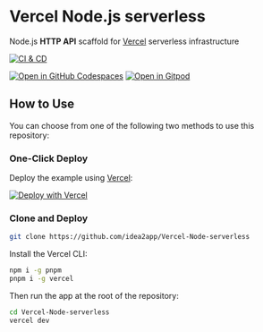 # Vercel Node.js serverless

Node.js **HTTP API** scaffold for [Vercel][1] serverless infrastructure

[![CI & CD](https://github.com/idea2app/Vercel-Node-serverless/actions/workflows/main.yml/badge.svg)][2]

[![Open in GitHub Codespaces](https://github.com/codespaces/badge.svg)][3]
[![Open in Gitpod](https://gitpod.io/button/open-in-gitpod.svg)][4]

## How to Use

You can choose from one of the following two methods to use this repository:

### One-Click Deploy

Deploy the example using [Vercel][1]:

[![Deploy with Vercel](https://vercel.com/button)][5]

### Clone and Deploy

```bash
git clone https://github.com/idea2app/Vercel-Node-serverless
```

Install the Vercel CLI:

```bash
npm i -g pnpm
pnpm i -g vercel
```

Then run the app at the root of the repository:

```bash
cd Vercel-Node-serverless
vercel dev
```

[1]: https://vercel.com/?utm_source=github&utm_medium=readme&utm_campaign=idea2app/Vercel-Node-serverless
[2]: https://github.com/idea2app/Vercel-Node-serverless/actions/workflows/main.yml
[3]: https://codespaces.new/idea2app/Vercel-Node-serverless
[4]: https://gitpod.io/?autostart=true#https://github.com/idea2app/Vercel-Node-serverless
[5]: https://vercel.com/new/git/external?repository-url=https://github.com/idea2app/Vercel-Node-serverless&project-name=node-serverless&repository-name=Vercel-Node-serverless

